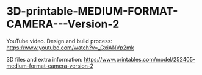 # 3D-printable-MEDIUM-FORMAT-CAMERA---Version-2
YouTube video. Design and build process: https://www.youtube.com/watch?v=_GxiANVp2mk

3D files and extra information: https://www.printables.com/model/252405-medium-format-camera-version-2
